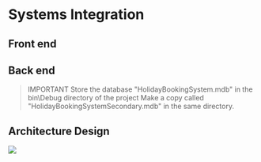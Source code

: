 # **Systems Integration**

## Front end

## Back end
>IMPORTANT
Store the database "HolidayBookingSystem.mdb" in the bin\Debug directory of the project
Make a copy called "HolidayBookingSystemSecondary.mdb" in the same directory.
## Architecture Design
![](https://i.imgur.com/wIaupDO.png)
